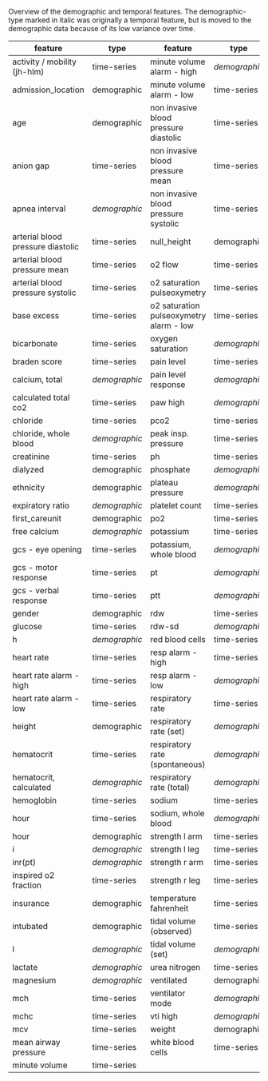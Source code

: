 
Overview of the demographic and temporal features. The demographic-type marked in italic was originally a temporal feature, but is moved to the demographic data because of its low variance over time.

| **feature**                       | **type**             | **feature**                             | **type**             |
|-----------------------------------|----------------------|-----------------------------------------|----------------------|
| activity / mobility   (jh-hlm)    | time-series          | minute volume alarm - high              | *demographic*        |
| admission\_location               | demographic          | minute volume alarm - low               | time-series          |
| age                               | demographic          | non invasive blood pressure diastolic   | time-series          |
| anion gap                         | time-series          | non invasive blood pressure mean        | time-series          |
| apnea interval                    | *demographic*        | non invasive blood pressure systolic    | time-series          |
| arterial blood pressure diastolic | time-series          | null\_height                            | demographic          |
| arterial blood pressure mean      | time-series          | o2 flow                                 | time-series          |
| arterial blood pressure systolic  | time-series          | o2 saturation pulseoxymetry             | time-series          |
| base excess                       | time-series          | o2 saturation pulseoxymetry alarm - low | time-series          |
| bicarbonate                       | time-series          | oxygen saturation                       | *demographic*        |
| braden score                      | time-series          | pain level                              | time-series          |
| calcium, total                    | *demographic*        | pain level response                     | *demographic*        |
| calculated total co2              | time-series          | paw high                                | *demographic*        |
| chloride                          | time-series          | pco2                                    | time-series          |
| chloride, whole blood             | *demographic*        | peak insp. pressure                     | time-series          |
| creatinine                        | time-series          | ph                                      | time-series          |
| dialyzed                          | demographic          | phosphate                               | *demographic*        |
| ethnicity                         | demographic          | plateau pressure                        | *demographic*        |
| expiratory ratio                  | *demographic*        | platelet count                          | time-series          |
| first\_careunit                   | demographic          | po2                                     | time-series          |
| free calcium                      | *demographic*        | potassium                               | time-series          |
| gcs - eye opening                 | time-series          | potassium, whole blood                  | *demographic*        |
| gcs - motor response              | time-series          | pt                                      | *demographic*        |
| gcs - verbal response             | time-series          | ptt                                     | *demographic*        |
| gender                            | demographic          | rdw                                     | time-series          |
| glucose                           | time-series          | rdw-sd                                  | *demographic*        |
| h                                 | *demographic*        | red blood cells                         | time-series          |
| heart rate                        | time-series          | resp alarm - high                       | time-series          |
| heart rate alarm - high           | time-series          | resp alarm - low                        | *demographic*        |
| heart rate alarm - low            | time-series          | respiratory rate                        | time-series          |
| height                            | demographic          | respiratory rate (set)                  | *demographic*        |
| hematocrit                        | time-series          | respiratory rate (spontaneous)          | *demographic*        |
| hematocrit, calculated            | *demographic*        | respiratory rate (total)                | *demographic*        |
| hemoglobin                        | time-series          | sodium                                  | time-series          |
| hour                              | time-series          | sodium, whole blood                     | *demographic*        |
| hour                              | demographic          | strength l arm                          | time-series          |
| i                                 | *demographic*        | strength l leg                          | time-series          |
| inr(pt)                           | *demographic*        | strength r arm                          | time-series          |
| inspired o2 fraction              | time-series          | strength r leg                          | time-series          |
| insurance                         | demographic          | temperature fahrenheit                  | time-series          |
| intubated                         | demographic          | tidal volume (observed)                 | time-series          |
| l                                 | *demographic*        | tidal volume (set)                      | *demographic*        |
| lactate                           | *demographic*        | urea nitrogen                           | time-series          |
| magnesium                         | *demographic*        | ventilated                              | demographic          |
| mch                               | time-series          | ventilator mode                         | *demographic*        |
| mchc                              | time-series          | vti high                                | *demographic*        |
| mcv                               | time-series          | weight                                  | demographic          |
| mean airway pressure              | time-series          | white blood cells                       | time-series          |
| minute volume                     | time-series          |                                         |                      |

